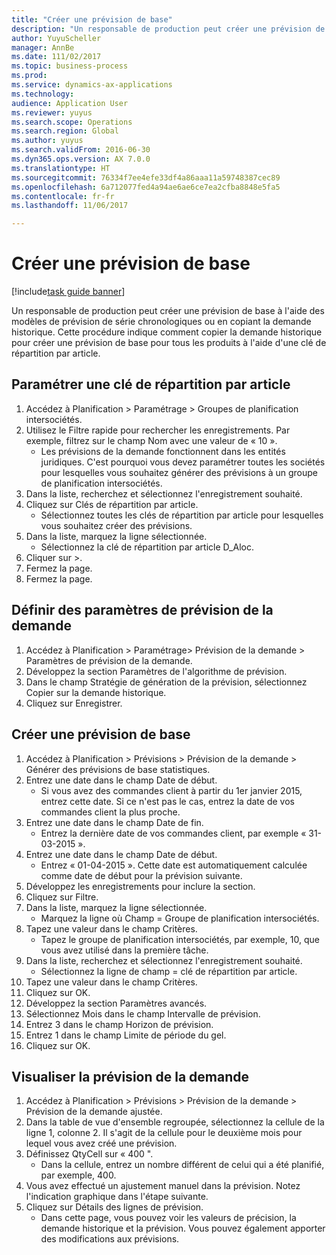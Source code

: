 ```yaml
--- 
title: "Créer une prévision de base"
description: "Un responsable de production peut créer une prévision de base à l'aide des modèles de prévision de série chronologiques ou en copiant la demande historique."
author: YuyuScheller
manager: AnnBe
ms.date: 111/02/2017
ms.topic: business-process
ms.prod: 
ms.service: dynamics-ax-applications
ms.technology: 
audience: Application User
ms.reviewer: yuyus
ms.search.scope: Operations
ms.search.region: Global
ms.author: yuyus
ms.search.validFrom: 2016-06-30
ms.dyn365.ops.version: AX 7.0.0
ms.translationtype: HT
ms.sourcegitcommit: 76334f7ee4efe33df4a86aaa11a59748387cec89
ms.openlocfilehash: 6a712077fed4a94ae6ae6ce7ea2cfba8848e5fa5
ms.contentlocale: fr-fr
ms.lasthandoff: 11/06/2017

---
```

# <a name="create-a-baseline-forecast"></a>Créer une prévision de base

[!include[task guide banner](../../includes/task-guide-banner.md)]

Un responsable de production peut créer une prévision de base à l'aide des modèles de prévision de série chronologiques ou en copiant la demande historique. Cette procédure indique comment copier la demande historique pour créer une prévision de base pour tous les produits à l'aide d'une clé de répartition par article. 


## <a name="set-up-an-item-allocation-key"></a>Paramétrer une clé de répartition par article
1. Accédez à Planification > Paramétrage > Groupes de planification intersociétés.
2. Utilisez le Filtre rapide pour rechercher les enregistrements. Par exemple, filtrez sur le champ Nom avec une valeur de « 10 ».
    * Les prévisions de la demande fonctionnent dans les entités juridiques. C'est pourquoi vous devez paramétrer toutes les sociétés pour lesquelles vous souhaitez générer des prévisions à un groupe de planification intersociétés.  
3. Dans la liste, recherchez et sélectionnez l'enregistrement souhaité.
4. Cliquez sur Clés de répartition par article.
    * Sélectionnez toutes les clés de répartition par article pour lesquelles vous souhaitez créer des prévisions.  
5. Dans la liste, marquez la ligne sélectionnée.
    * Sélectionnez la clé de répartition par article D_Aloc.  
6. Cliquer sur >.
7. Fermez la page.
8. Fermez la page.

## <a name="set-up-the-demand-forecasting-parameters"></a>Définir des paramètres de prévision de la demande
1. Accédez à Planification > Paramétrage> Prévision de la demande > Paramètres de prévision de la demande.
2. Développez la section Paramètres de l'algorithme de prévision.
3. Dans le champ Stratégie de génération de la prévision, sélectionnez Copier sur la demande historique.
4. Cliquez sur Enregistrer.

## <a name="create-a-baseline-forecast"></a>Créer une prévision de base
1. Accédez à Planification > Prévisions > Prévision de la demande > Générer des prévisions de base statistiques.
2. Entrez une date dans le champ Date de début.
    * Si vous avez des commandes client à partir du 1er janvier 2015, entrez cette date. Si ce n'est pas le cas, entrez la date de vos commandes client la plus proche.  
3. Entrez une date dans le champ Date de fin.
    * Entrez la dernière date de vos commandes client, par exemple « 31-03-2015 ».  
4. Entrez une date dans le champ Date de début.
    * Entrez « 01-04-2015 ». Cette date est automatiquement calculée comme date de début pour la prévision suivante.  
5. Développez les enregistrements pour inclure la section.
6. Cliquez sur Filtre.
7. Dans la liste, marquez la ligne sélectionnée.
    * Marquez la ligne où Champ = Groupe de planification intersociétés.  
8. Tapez une valeur dans le champ Critères.
    * Tapez le groupe de planification intersociétés, par exemple, 10, que vous avez utilisé dans la première tâche.  
9. Dans la liste, recherchez et sélectionnez l'enregistrement souhaité.
    * Sélectionnez la ligne de champ = clé de répartition par article.  
10. Tapez une valeur dans le champ Critères.
11. Cliquez sur OK.
12. Développez la section Paramètres avancés.
13. Sélectionnez Mois dans le champ Intervalle de prévision.
14. Entrez 3 dans le champ Horizon de prévision.
15. Entrez 1 dans le champ Limite de période du gel.
16. Cliquez sur OK.

## <a name="visualize-the-demand-forecast"></a>Visualiser la prévision de la demande
1. Accédez à Planification > Prévisions > Prévision de la demande > Prévision de la demande ajustée.
2. Dans la table de vue d'ensemble regroupée, sélectionnez la cellule de la ligne 1, colonne 2. Il s'agit de la cellule pour le deuxième mois pour lequel vous avez créé une prévision.
3. Définissez QtyCell sur « 400 ".
    * Dans la cellule, entrez un nombre différent de celui qui a été planifié, par exemple, 400.  
4. Vous avez effectué un ajustement manuel dans la prévision. Notez l'indication graphique dans l'étape suivante.
5. Cliquez sur Détails des lignes de prévision.
    * Dans cette page, vous pouvez voir les valeurs de précision, la demande historique et la prévision. Vous pouvez également apporter des modifications aux prévisions.  


